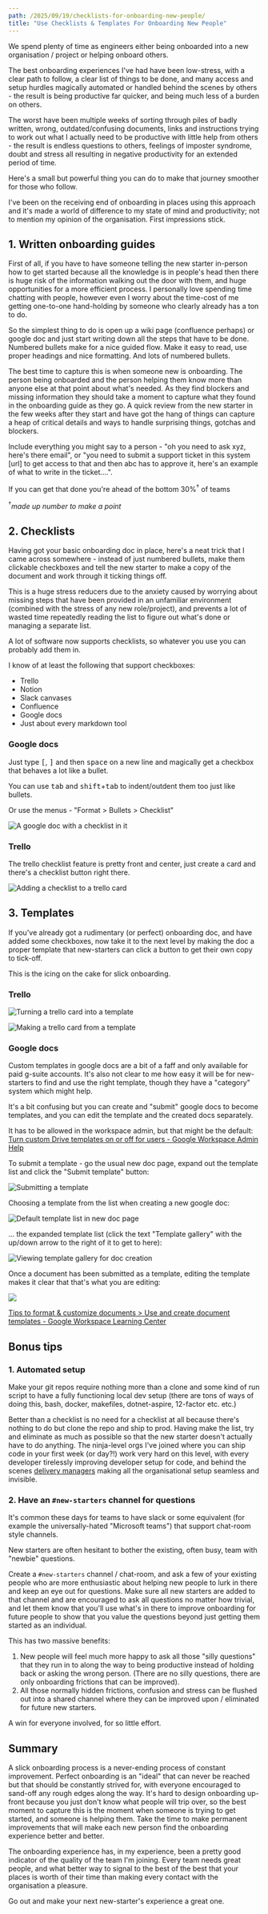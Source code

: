 ```yaml
---
path: /2025/09/19/checklists-for-onboarding-new-people/
title: "Use Checklists & Templates For Onboarding New People"
---
```


We spend plenty of time as engineers either being onboarded into a new organisation / project or helping onboard others.

The best onboarding experiences I've had have been low-stress, with a clear path to follow, a clear list of things to be done, and many access and setup hurdles magically automated or handled behind the scenes by others - the result is being productive far quicker, and being much less of a burden on others.

The worst have been multiple weeks of sorting through piles of badly written, wrong, outdated/confusing documents, links and instructions trying to work out what I actually need to be productive with little help from others - the result is endless questions to others, feelings of imposter syndrome, doubt and stress all resulting in negative productivity for an extended period of time.

Here's a small but powerful thing you can do to make that journey smoother for those who follow.

I've been on the receiving end of onboarding in places using this approach and it's made a world of difference to my state of mind and productivity; not to mention my opinion of the organisation. First impressions stick.


## 1. Written onboarding guides

First of all, if you have to have someone telling the new starter in-person how to get started because all the knowledge is in people's head then there is huge risk of the information walking out the door with them, and huge opportunities for a more efficient process. I personally love spending time chatting with people, however even I worry about the time-cost of me getting one-to-one hand-holding by someone who clearly already has a ton to do.

So the simplest thing to do is open up a wiki page (confluence perhaps) or google doc and just start writing down all the steps that have to be done. Numbered bullets make for a nice guided flow. Make it easy to read, use proper headings and nice formatting. And lots of numbered bullets.

The best time to capture this is when someone new is onboarding. The person being onboarded and the person helping them know more than anyone else at that point about what's needed. As they find blockers and missing information they should take a moment to capture what they found in the onboarding guide as they go. A quick review from the new starter in the few weeks after they start and have got the hang of things can capture a heap of critical details and ways to handle surprising things, gotchas and blockers.

Include everything you might say to a person - "oh you need to ask xyz, here's there email", or "you need to submit a support ticket in this system [url] to get access to that and then abc has to approve it, here's an example of what to write in the ticket....".

If you can get that done you're ahead of the bottom 30%<sup>†</sup> of teams

<sup>†</sup>*made up number to make a point*


## 2. Checklists

Having got your basic onboarding doc in place, here's a neat trick that I came across somewhere - instead of just numbered bullets, make them clickable checkboxes and tell the new starter to make a copy of the document and work through it ticking things off.

This is a huge stress reducers due to the anxiety caused by worrying about missing steps that have been provided in an unfamiliar environment (combined with the stress of any new role/project), and prevents a lot of wasted time repeatedly reading the list to figure out what's done or managing a separate list.

A lot of software now supports checklists, so whatever you use you can probably add them in.

I know of at least the following that support checkboxes:

- Trello
- Notion
- Slack canvases
- Confluence
- Google docs
- Just about every markdown tool

### Google docs

Just type <kbd>[</kbd>, <kbd>]</kbd> and then <kbd>space</kbd> on a new line and magically get a checkbox that behaves a lot like a bullet.

You can use <kbd>tab</kbd> and <kbd>shift</kbd>+<kbd>tab</kbd> to indent/outdent them too just like bullets.

Or use the menus - "Format > Bullets > Checklist"

![A google doc with a checklist in it](/images/blog/checklists/google-docs-checklist.png)


### Trello

The trello checklist feature is pretty front and center, just create a card and there's a checklist button right there.

![Adding a checklist to a trello card](/images/blog/checklists/trello-checklist.png)


## 3. Templates

If you've already got a rudimentary (or perfect) onboarding doc, and have added some checkboxes, now take it to the next level by making the doc a proper template that new-starters can click a button to get their own copy to tick-off.

This is the icing on the cake for slick onboarding.

### Trello

![Turning a trello card into a template](/images/blog/checklists/trello-make-template.png)

![Making a trello card from a template](/images/blog/checklists/trello-make-from-template.png)

### Google docs

Custom templates in google docs are a bit of a faff and only available for paid g-suite accounts. It's also not clear to me how easy it will be for new-starters to find and use the right template, though they have a "category" system which might help.

It's a bit confusing but you can create and "submit" google docs to become templates, and you can edit the template and the created docs separately.

It has to be allowed in the workspace admin, but that might be the default: [Turn custom Drive templates on or off for users - Google Workspace Admin Help](https://support.google.com/a/answer/3055325?hl=en)

To submit a template - go the usual new doc page, expand out the template list and click the "Submit template" button:

![Submitting a template](/images/blog/checklists/google-submit-template.png)

Choosing a template from the list when creating a new google doc:

![Default template list in new doc page](/images/blog/checklists/google-use-template.png)

... the expanded template list (click the text "Template gallery" with the up/down arrow to the right of it to get to here):

![Viewing template gallery for doc creation](/images/blog/checklists/google-use-template-gallery.png)

Once a document has been submitted as a template, editing the template makes it clear that that's what you are editing:

![](/images/blog/checklists/google-editing-template.png)

[Tips to format & customize documents > Use and create document templates - Google Workspace Learning Center](https://support.google.com/a/users/answer/13003605#create_document_templates&zippy=%2Clearn-how)

## Bonus tips

### 1. Automated setup

Make your git repos require nothing more than a clone and some kind of run script to have a fully functioning local dev setup (there are tons of ways of doing this, bash, docker, makefiles, dotnet-aspire, 12-factor etc. etc.)

Better than a checklist is no need for a checklist at all because there's nothing to do but clone the repo and ship to prod. Having make the list, try and eliminate as much as possible so that the new starter doesn't actually have to do anything. The ninja-level orgs I've joined where you can ship code in your first week (or day?!) work very hard on this level, with every developer tirelessly improving developer setup for code, and behind the scenes [delivery managers](/2019/07/08/why-every-team-needs-a-delivery-manager/) making all the organisational setup seamless and invisible.

### 2. Have an `#new-starters` channel for questions

It's common these days for teams to have slack or some equivalent (for example the universally-hated "Microsoft teams") that support chat-room style channels.

New starters are often hesitant to bother the existing, often busy, team with "newbie" questions.

Create a `#new-starters` channel / chat-room, and ask a few of your existing people who are more enthusiastic about helping new people to lurk in there and keep an eye out for questions. Make sure all new starters are added to that channel and are encouraged to ask all questions no matter how trivial, and let them know that you'll use what's in there to improve onboarding for future people to show that you value the questions beyond just getting them started as an individual.

This has two massive benefits:

1. New people will feel much more happy to ask all those "silly questions" that they run in to along the way to being productive instead of holding back or asking the wrong person. (There are no silly questions, there are only onboarding frictions that can be improved).
2. All those normally hidden frictions, confusion and stress can be flushed out into a shared channel where they can be improved upon / eliminated for future new starters.

A win for everyone involved, for so little effort.


## Summary

A slick onboarding process is a never-ending process of constant improvement. Perfect onboarding is an "ideal" that can never be reached but that should be constantly strived for, with everyone encouraged to sand-off any rough edges along the way. It's hard to design onboarding up-front because you just don't know what people will trip over, so the best moment to capture this is the moment when someone is trying to get started, and someone is helping them. Take the time to make permanent improvements that will make each new person find the onboarding experience better and better.

The onboarding experience has, in my experience, been a pretty good indicator of the quality of the team I'm joining. Every team needs great people, and what better way to signal to the best of the best that your places is worth of their time than making every contact with the organisation a pleasure.

Go out and make your next new-starter's experience a great one.
